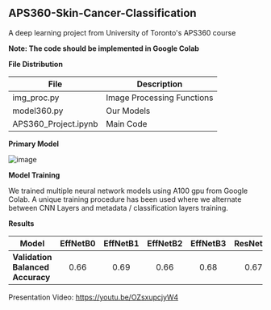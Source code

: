 ## APS360-Skin-Cancer-Classification
A deep learning project from University of Toronto's APS360 course 

**Note: The code should be implemented in Google Colab**

**File Distribution**

| File  | Description |
| ------------- | ------------- |
| img_proc.py  | Image Processing Functions  |
| model360.py  | Our Models  |
| APS360_Project.ipynb  | Main Code  |


**Primary Model**

![image](https://github.com/user-attachments/assets/47c946bb-479b-4582-82fc-8ad54682fbf1)


**Model Training**

We trained multiple neural network models using A100 gpu from Google Colab. A unique training procedure has been used where we alternate between CNN Layers and metadata / classification layers training.


**Results**

| **Model**            | EffNetB0 | EffNetB1 | EffNetB2 | EffNetB3 | ResNet18 | SEResNeXt50 | ResNest101 | SEResNeXt101 | Ensemble |
|------------------|:----------:|:----------:|:----------:|:----------:|:----------:|:--------------:|:------------:|:--------------:|:----------:|
| **Validation Balanced Accuracy** | 0.66 | 0.69 | 0.66 | 0.68 | 0.67 | 0.65 | 0.68 | 0.7 | 0.71 |


Presentation Video: https://youtu.be/OZsxupcjyW4
